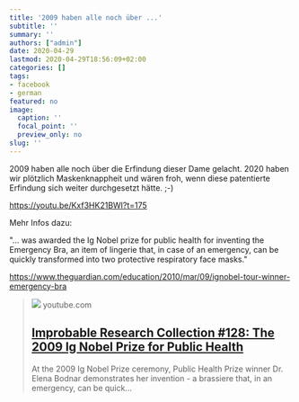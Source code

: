 ```yaml
---
title: '2009 haben alle noch über ...'
subtitle: ''
summary: ''
authors: ["admin"]
date: 2020-04-29
lastmod: 2020-04-29T18:56:09+02:00
categories: []
tags:
- facebook
- german
featured: no
image:
  caption: ''
  focal_point: ''
  preview_only: no
slug: ''
---
```

2009 haben alle noch über die Erfindung dieser Dame gelacht. 2020 haben wir plötzlich Maskenknappheit und wären froh, wenn diese patentierte Erfindung sich weiter durchgesetzt hätte. ;-)

https://youtu.be/Kxf3HK21BWI?t=175

Mehr Infos dazu: 

"... was awarded the Ig Nobel prize for public health for inventing the Emergency Bra, an item of lingerie that, in case of an emergency, can be quickly transformed into two protective respiratory face masks."

https://www.theguardian.com/education/2010/mar/09/ignobel-tour-winner-emergency-bra
> [![](https://i.ytimg.com/vi/Kxf3HK21BWI/maxresdefault.jpg)](https://youtu.be/Kxf3HK21BWI?t=175)
> youtube.com
> ## [Improbable Research Collection #128: The 2009 Ig Nobel Prize for Public Health](https://youtu.be/Kxf3HK21BWI?t=175)
>
>At the 2009 Ig Nobel Prize ceremony, Public Health Prize winner Dr. Elena Bodnar demonstrates her invention - a brassiere that, in an emergency, can be quick...


